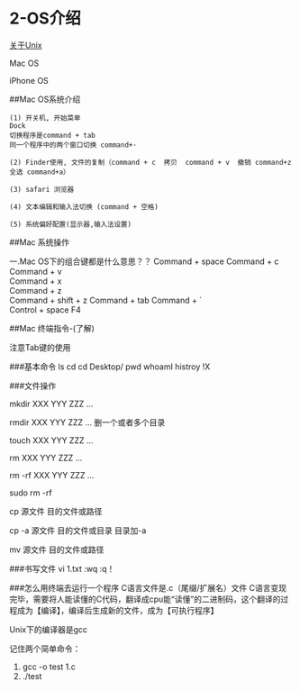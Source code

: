 # 2-OS介绍

[关于Unix](http://weibo.com/ttarticle/p/show?id=2309403945485990768497)

Mac OS


iPhone OS



##Mac OS系统介绍


	(1) 开关机, 开始菜单
	Dock
	切换程序是command + tab
	同一个程序中的两个窗口切换 command+· 

	(2) Finder使用, 文件的复制（command + c  拷贝  command + v  撤销 command+z  全选 command+a） 

	(3) safari 浏览器  

	(4) 文本编辑和输入法切换 (command + 空格)

	(5) 系统偏好配置(显示器,输入法设置)
	
	
##Mac 系统操作


一.Mac OS下的组合键都是什么意思？？
Command + space 
Command + c  	 
Command + v      
Command + x    
Command + z       
Command + shift + z 
Command + tab 
Command + `         
Control + space 
F4 								         

##Mac 终端指令-(了解)

注意Tab键的使用

###基本命令
ls 
cd 
cd Desktop/
pwd
whoamI
histroy
!X

###文件操作

mkdir XXX YYY ZZZ …

rmdir XXX YYY ZZZ … 删一个或者多个目录

touch XXX YYY ZZZ … 

rm XXX YYY ZZZ …

rm -rf XXX YYY ZZZ …

sudo rm -rf 

cp 源文件  目的文件或路径

cp -a 源文件 目的文件或目录
目录加-a

mv 源文件  目的文件或路径

###书写文件
vi 1.txt
:wq 
:q！

###怎么用终端去运行一个程序
C语言文件是.c（尾缀/扩展名）文件
C语言变现完毕，需要将人能读懂的C代码，翻译成cpu能“读懂”的二进制码，这个翻译的过程成为【编译】，编译后生成新的文件，成为【可执行程序】


Unix下的编译器是gcc

记住两个简单命令：
1. gcc -o test 1.c
1. ./test
















